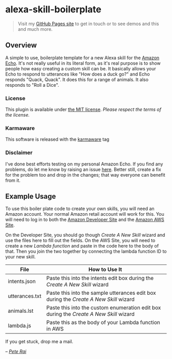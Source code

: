 # alexa-skill-boilerplate

> Visit my [GitHub Pages site](https://pete-rai.github.io/) to get in touch or to
see demos and this and much more.

## Overview

A simple to use, boilerplate template for a new Alexa skill for the [Amazon Echo](https://en.wikipedia.org/wiki/Amazon_Echo). It's
not really useful in its literal form, as it's real purpose is to show people how easy
creating a custom skill can be. It basically allows your Echo to respond to utterances
like "How does a duck go?" and Echo responds "Quack, Quack". It does this for a
range of animals. It also responds to "Roll a Dice".

### License

This plugin is available under [the MIT license](https://github.com/pete-rai/jquery-slidein/blob/master/LICENSE). _Please respect the terms of the license._

### Karmaware

This software is released with the [karmaware](https://pete-rai.github.io/karmaware) tag

### Disclaimer

I've done best efforts testing on my personal Amazon Echo. If you find any problems,
do let me know by raising an issue [here](https://github.com/pete-rai/alexa-skill-boilerplate/issues). Better still, create a fix for the problem too and drop
in the changes; that way everyone can benefit from it.

## Example Usage

To use this boiler plate code to create your own skills, you will need an Amazon account.
Your normal Amazon retail account will work for this. You will need to log in to both
the [Amazon Developer Site](https://developer.amazon.com/) and the [Amazon AWS Site](https://aws.amazon.com/).

On the Developer Site, you should go though _Create A New Skill_ wizard and use the files
here to fill out the fields. On the AWS Site, you will need to create a new _Lambda function_
and paste in the code here to the body of that. Then you join the two together by connecting
the lambda function ID to your new skill.

| File | How to Use It |
| --- | --- |
| intents.json | Paste this into the intents edit box during the _Create A New Skill_ wizard  |
| utterances.txt | Paste this into the sample utterances edit box during the _Create A New Skill_ wizard |
| animals.lst | Paste this into the custom enumeration edit box during the _Create A New Skill_ wizard |
| lambda.js | Paste this as the body of your Lambda function in AWS |

If you get stuck, drop me a mail.

_– [Pete Rai](https://pete-rai.github.io/)_
